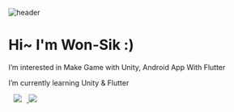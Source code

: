 ![header](https://capsule-render.vercel.app/api?type=waving&color=auto&height=300&section=header&text=WonSik%20&fontSize=90)
<h1> Hi~ I'm Won-Sik :) </h1>
<p> I’m interested in Make Game with Unity, Android App With Flutter </p>
<p> I’m currently learning Unity & Flutter </p>

<a href="https://www.instagram.com/weosigi/">
    <img 
         src="http://img.shields.io/badge/Instagram-6?style=flat&logo=Instagram&link=https://www.instagram.com/weosigi/"
        style="height : auto; margin-left : 10px; margin-right : 10px;"/>
</a>

 <img src="https://img.shields.io/badge/.net-c%23-green?style=flat-square&logo=c%23-c%23&logoColor=green"/>

